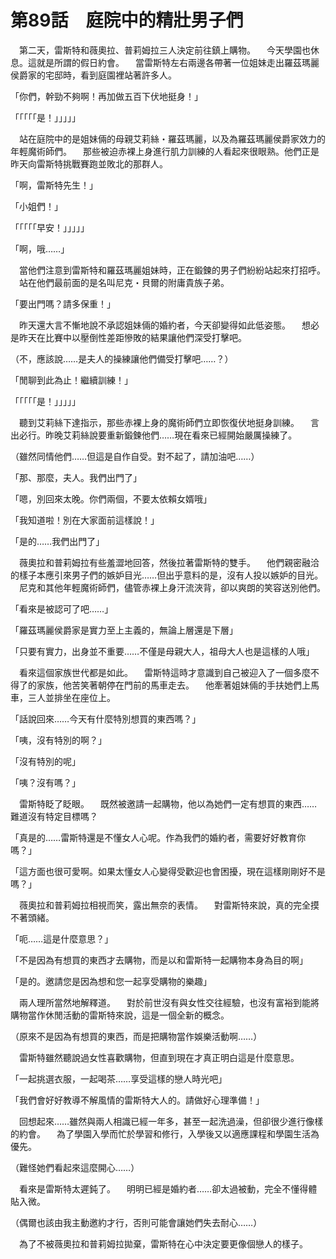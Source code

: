 # 第89話　庭院中的精壯男子們

　第二天，雷斯特和薇奧拉、普莉姆拉三人決定前往鎮上購物。
　今天學園也休息。這就是所謂的假日約會。
　當雷斯特左右兩邊各帶著一位姐妹走出羅茲瑪麗侯爵家的宅邸時，看到庭園裡站著許多人。

「你們，幹勁不夠啊！再加做五百下伏地挺身！」

「「「「「是！」」」」」

　站在庭院中的是姐妹倆的母親艾莉絲・羅茲瑪麗，以及為羅茲瑪麗侯爵家效力的年輕魔術師們。
　那些被迫赤裸上身進行肌力訓練的人看起來很眼熟。他們正是昨天向雷斯特挑戰賽跑並敗北的那群人。

「啊，雷斯特先生！」

「小姐們！」

「「「「「早安！」」」」」

「啊，哦……」

　當他們注意到雷斯特和羅茲瑪麗姐妹時，正在鍛鍊的男子們紛紛站起來打招呼。
　站在他們最前面的是名叫尼克・貝爾的附庸貴族子弟。

「要出門嗎？請多保重！」

　昨天還大言不慚地說不承認姐妹倆的婚約者，今天卻變得如此低姿態。
　想必是昨天在比賽中以壓倒性差距慘敗的結果讓他們深受打擊吧。

（不，應該說……是夫人的操練讓他們備受打擊吧……？）

「閒聊到此為止！繼續訓練！」

「「「「「是！」」」」」

　聽到艾莉絲下達指示，那些赤裸上身的魔術師們立即恢復伏地挺身訓練。
　言出必行。昨晚艾莉絲說要重新鍛鍊他們……現在看來已經開始嚴厲操練了。

（雖然同情他們……但這是自作自受。對不起了，請加油吧……）

「那、那麼，夫人。我們出門了」

「嗯，別回來太晚。你們兩個，不要太依賴女婿哦」

「我知道啦！別在大家面前這樣說！」

「是的……我們出門了」

　薇奧拉和普莉姆拉有些羞澀地回答，然後拉著雷斯特的雙手。
　他們親密融洽的樣子本應引來男子們的嫉妒目光……但出乎意料的是，沒有人投以嫉妒的目光。
　尼克和其他年輕魔術師們，儘管赤裸上身汗流浹背，卻以爽朗的笑容送別他們。

「看來是被認可了吧……」

「羅茲瑪麗侯爵家是實力至上主義的，無論上層還是下層」

「只要有實力，出身並不重要……不僅是母親大人，祖母大人也是這樣的人哦」

　看來這個家族世代都是如此。
　雷斯特這時才意識到自己被迎入了一個多麼不得了的家族，他苦笑著朝停在門前的馬車走去。
　他牽著姐妹倆的手扶她們上馬車，三人並排坐在座位上。

「話說回來……今天有什麼特別想買的東西嗎？」

「咦，沒有特別的啊？」

「沒有特別的呢」

「咦？沒有嗎？」

　雷斯特眨了眨眼。
　既然被邀請一起購物，他以為她們一定有想買的東西……難道沒有特定目標嗎？

「真是的……雷斯特還是不懂女人心呢。作為我們的婚約者，需要好好教育你嗎？」

「這方面也很可愛啊。如果太懂女人心變得受歡迎也會困擾，現在這樣剛剛好不是嗎？」

　薇奧拉和普莉姆拉相視而笑，露出無奈的表情。
　對雷斯特來說，真的完全摸不著頭緒。

「呃……這是什麼意思？」

「不是因為有想買的東西才去購物，而是以和雷斯特一起購物本身為目的啊」

「是的。邀請您是因為想和您一起享受購物的樂趣」

　兩人理所當然地解釋道。
　對於前世沒有與女性交往經驗，也沒有富裕到能將購物當作休閒活動的雷斯特來說，這是一個全新的概念。

（原來不是因為有想買的東西，而是把購物當作娛樂活動啊……）

　雷斯特雖然聽說過女性喜歡購物，但直到現在才真正明白這是什麼意思。

「一起挑選衣服，一起喝茶……享受這樣的戀人時光吧」

「我們會好好教導不解風情的雷斯特大人的。請做好心理準備！」

　回想起來……雖然與兩人相識已經一年多，甚至一起洗過澡，但卻很少進行像樣的約會。
　為了學園入學而忙於學習和修行，入學後又以適應課程和學園生活為優先。

（難怪她們看起來這麼開心……）

　看來是雷斯特太遲鈍了。
　明明已經是婚約者……卻太過被動，完全不懂得體貼入微。

（偶爾也該由我主動邀約才行，否則可能會讓她們失去耐心……）

　為了不被薇奧拉和普莉姆拉拋棄，雷斯特在心中決定要更像個戀人的樣子。